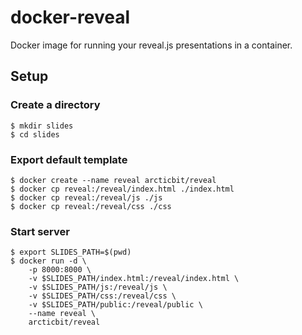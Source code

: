 # docker-reveal

Docker image for running your reveal.js presentations in a container.

## Setup

### Create a directory

```shell
$ mkdir slides
$ cd slides
```

### Export default template
```shell
$ docker create --name reveal arcticbit/reveal
$ docker cp reveal:/reveal/index.html ./index.html
$ docker cp reveal:/reveal/js ./js
$ docker cp reveal:/reveal/css ./css
```

### Start server
```shell
$ export SLIDES_PATH=$(pwd)
$ docker run -d \
    -p 8000:8000 \
    -v $SLIDES_PATH/index.html:/reveal/index.html \
    -v $SLIDES_PATH/js:/reveal/js \
    -v $SLIDES_PATH/css:/reveal/css \
    -v $SLIDES_PATH/public:/reveal/public \
    --name reveal \
    arcticbit/reveal
```